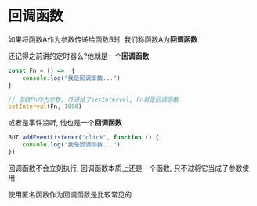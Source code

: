 # 回调函数

如果将函数A作为参数传递给函数B时, 我们称函数A为**回调函数**

还记得之前讲的定时器么?他就是一个**回调函数**

```js
const Fn = () =>  {
    console.log("我是回调函数...")
}

// 函数Fn作为参数, 传递给了setInterval, Fn就是回调函数
setInterval(Fn, 1000)
```

或者是事件监听, 他也是一个**回调函数**

```js
BUT.addEventListener("click", function () {
    console.log("我是回调函数...")
})
```

回调函数不会立刻执行, 回调函数本质上还是一个函数, 只不过将它当成了参数使用

使用匿名函数作为回调函数是比较常见的

